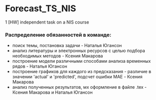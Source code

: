 # Forecast_TS_NIS
1 [HW] independent task on a NIS course

### Распределение обязанностей в команде:
 - поиск темы, постановка задачи - Наталья Югансон
 - анализ литературы и электронных ресурсов с целью подбора необходимых методов - Ксения Макарова
 - построение модели различными способами анализа временных рядов - Наталья Югансон
 - построение графиков для каждого из предсказания - различие в значении 'actual' и 'predicted', подсчет ошибки MAE - Ксения Макарова
 - анализ полученных результатов, мх оформление в файле .tex - Ксения Макарова и Наталья Югансон
